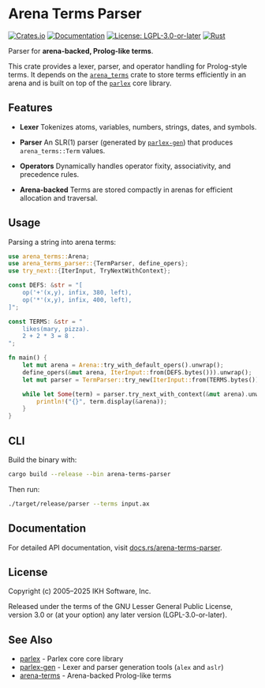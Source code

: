 # Arena Terms Parser

[![Crates.io](https://img.shields.io/crates/v/arena-terms-parser.svg)](https://crates.io/crates/arena-terms-parser)
[![Documentation](https://docs.rs/arena-terms-parser/badge.svg)](https://docs.rs/arena-terms-parser)
[![License: LGPL-3.0-or-later](https://img.shields.io/badge/License-LGPL%203.0--or--later-blue.svg)](https://www.gnu.org/licenses/lgpl-3.0)
[![Rust](https://img.shields.io/badge/rust-stable-brightgreen.svg)](https://www.rust-lang.org)

Parser for **arena-backed, Prolog-like terms**.

This crate provides a lexer, parser, and operator handling for Prolog-style
terms. It depends on the [`arena_terms`](https://crates.io/crates/arena_terms)
crate to store terms efficiently in an arena and is built on top of the
[`parlex`](https://crates.io/crates/parlex) core library.


## Features

- **Lexer**
  Tokenizes atoms, variables, numbers, strings, dates, and symbols.

- **Parser**
  An SLR(1) parser (generated by [`parlex-gen`](https://crates.io/crates/parlex-gen)) that
  produces `arena_terms::Term` values.

- **Operators**
  Dynamically handles operator fixity, associativity, and precedence rules.

- **Arena-backed**
  Terms are stored compactly in arenas for efficient allocation and traversal.


## Usage

Parsing a string into arena terms:

```rust
use arena_terms::Arena;
use arena_terms_parser::{TermParser, define_opers};
use try_next::{IterInput, TryNextWithContext};

const DEFS: &str = "[
    op('+'(x,y), infix, 380, left),
    op('*'(x,y), infix, 400, left),
]";

const TERMS: &str = "
    likes(mary, pizza).
    2 + 2 * 3 = 8 .
";

fn main() {
    let mut arena = Arena::try_with_default_opers().unwrap();
    define_opers(&mut arena, IterInput::from(DEFS.bytes())).unwrap();
    let mut parser = TermParser::try_new(IterInput::from(TERMS.bytes())).unwrap();

    while let Some(term) = parser.try_next_with_context(&mut arena).unwrap() {
        println!("{}", term.display(&arena));
    }
}
```


## CLI

Build the binary with:

```bash
cargo build --release --bin arena-terms-parser
```

Then run:

```bash
./target/release/parser --terms input.ax
```


## Documentation

For detailed API documentation, visit [docs.rs/arena-terms-parser](https://docs.rs/arena-terms-parser).


## License

Copyright (c) 2005–2025 IKH Software, Inc.

Released under the terms of the GNU Lesser General Public License, version 3.0 or (at your option) any later version (LGPL-3.0-or-later).

## See Also

- [parlex](https://crates.io/crates/parlex) - Parlex core core library
- [parlex-gen](https://crates.io/crates/parlex-gen) - Lexer and parser generation tools (`alex` and `aslr`)
- [arena-terms](https://crates.io/crates/arena-terms) - Arena-backed Prolog-like terms

